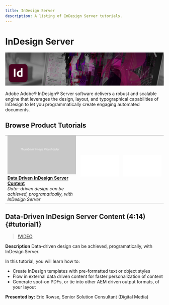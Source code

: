 ```yaml
---
title: InDesign Server
description: A listing of InDesign Server tutorials.
---
```


# InDesign Server

![Tutorial Hero Image](../assets/InDesignServer.jpg)

Adobe Adobe® InDesign® Server  software delivers a robust and scalable engine that leverages the design, layout, and typographical capabilities of InDesign to let you programmatically create engaging automated documents.

## Browse Product Tutorials

<table>
<tr>
 <td>
   <a href="indesignserver.md#tutorial1">
      <img alt="Data Driven InDesign Server Content" src="../assets/table_placeholder.png" />
   </a>
    <div>
   <a href="indesignserver.md#tutorial1"><strong>Data Driven InDesign Server Content</strong></a>
    </div>
    <em>Data-driven design can be achieved, programatically, with InDesign Server</em>
    <br>
  </td>
  <td>
    <img alt="Spacer" src="../assets/Whitespacer.png" />
    <div>
    <br>
  </td>
  <td>
    <img alt="Spacer" src="../assets/Whitespacer.png" />
    <div>
    <br>
  </td>
</tr>
</table>

## Data-Driven InDesign Server Content (4:14) {#tutorial1}

>[!VIDEO](https://video.tv.adobe.com/v/326901?hidetitle=true)

**Description**
Data-driven design can be achieved, programatically, with InDesign Server. 

In this tutorial, you will learn how to:
* Create InDesign templates with pre-formatted text or object styles
* Flow in external data driven content for faster personalization of content
* Generate spot-on PDFs, or tie into other AEM driven output formats, of your layout

**Presented by:**
Eric Rowse, Senior Solution Consultant (Digital Media)
